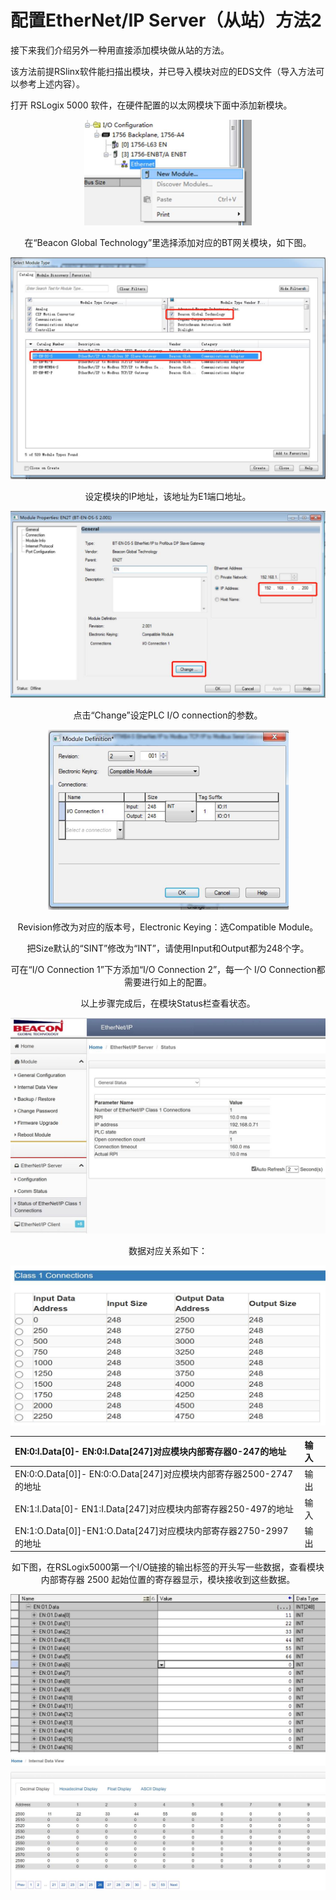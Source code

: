 # 配置EtherNet/IP Server（从站）方法2

接下来我们介绍另外一种用直接添加模块做从站的方法。

该方法前提RSlinx软件能扫描出模块，并已导入模块对应的EDS文件（导入方法可以参考上述内容）。

打开 RSLogix 5000 软件，在硬件配置的以太网模块下面中添加新模块。

<div align=center><img src="assets/clip_image002-1686299227961-1.jpg" alt="img" style="zoom:50%;" />

在“Beacon Global Technology”里选择添加对应的BT网关模块，如下图。

<div align=center><img src="assets/clip_image004-1686299227962-2.jpg" alt="img" style="zoom:50%;" />

设定模块的IP地址，该地址为E1端口地址。

<div align=center><img src="assets/clip_image006-1686299227962-3.jpg" alt="img" style="zoom:50%;" />

点击“Change”设定PLC I/O connection的参数。

<div align=center><img src="assets/clip_image008-1686299227962-4.jpg" alt="img" style="zoom:50%;" />

Revision修改为对应的版本号，Electronic Keying：选Compatible Module。

把Size默认的“SINT”修改为“INT”，请使用Input和Output都为248个字。

可在“I/O Connection 1”下方添加“I/O Connection 2”，每一个 I/O Connection都需要进行如上的配置。

以上步骤完成后，在模块Status栏查看状态。

<div align=center><img src="assets/clip_image010-1686299227962-5.jpg" alt="img" style="zoom:50%;" />

数据对应关系如下：

<div align=center><img src="assets/clip_image012-1686299227962-6.jpg" alt="img" style="zoom:50%;" />

| EN:0:I.Data[0]-  EN:0:I.Data[247]对应模块内部寄存器0-247的地址 | 输入 |
| :----------------------------------------------------------- | :--- |
| EN:0:O.Data[0]]-  EN:0:O.Data[247]对应模块内部寄存器2500-2747的地址 | 输出 |
| EN:1:I.Data[0]-  EN1:I.Data[247]对应模块内部寄存器250-497的地址 | 输入 |
| EN:1:O.Data[0]]-EN1:O.Data[247]对应模块内部寄存器2750-2997的地址 | 输出 |

如下图，在RSLogix5000第一个I/O链接的输出标签的开头写一些数据，查看模块内部寄存器 2500 起始位置的寄存器显示，模块接收到这些数据。

<div align=center><img src="assets/clip_image014-1686299227963-7.jpg" alt="img" style="zoom:50%;" />

<div align=center><img src="assets/clip_image016-1686299227963-8.jpg" alt="img" style="zoom:50%;" />


